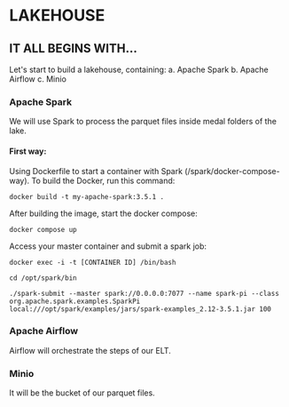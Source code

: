 # LAKEHOUSE

## IT ALL BEGINS WITH...
Let's start to build a lakehouse, containing:
a. Apache Spark
b. Apache Airflow
c. Minio


### Apache Spark

We will use Spark to process the parquet files inside medal folders of the lake.

#### First way:

Using Dockerfile to start a container with Spark (/spark/docker-compose-way). To build the Docker, run this command:
```
docker build -t my-apache-spark:3.5.1 .
```

After building the image, start the docker compose:
```
docker compose up
```

Access your master container and submit a spark job:
```
docker exec -i -t [CONTAINER ID] /bin/bash

cd /opt/spark/bin

./spark-submit --master spark://0.0.0.0:7077 --name spark-pi --class org.apache.spark.examples.SparkPi  local:///opt/spark/examples/jars/spark-examples_2.12-3.5.1.jar 100

```


### Apache Airflow

Airflow will orchestrate the steps of our ELT.


### Minio

It will be the bucket of our parquet files.
